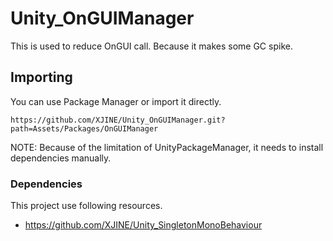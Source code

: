 # Unity_OnGUIManager

This is used to reduce OnGUI call. Because it makes some GC spike.

## Importing

You can use Package Manager or import it directly.

```
https://github.com/XJINE/Unity_OnGUIManager.git?path=Assets/Packages/OnGUIManager
```

NOTE: Because of the limitation of UnityPackageManager, it needs to install dependencies manually.

### Dependencies

This project use following resources.

- https://github.com/XJINE/Unity_SingletonMonoBehaviour